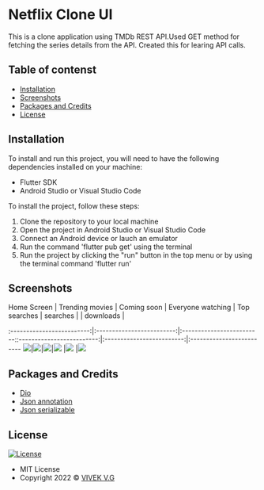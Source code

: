 # Netflix Clone UI

This is a clone application using TMDb REST API.Used GET method for fetching the series details from the API. Created this for learing API calls.


## Table of contenst

- [Installation](#installation)
- [Screenshots](#screenshots)
- [Packages and Credits](#packages-and-credits)
- [License](#license)

## Installation

To install and run this project, you will need to have the following dependencies installed on
your machine:
 - Flutter SDK
 - Android Studio or Visual Studio Code

To install the project, follow these steps:

1. Clone the repository to your local machine
2. Open the project in Android Studio or Visual Studio Code
3. Connect an Android device or lauch an emulator
4. Run the command 'flutter pub get' using the terminal
5. Run the project by clicking the "run" button in the top menu or by using the terminal
   command 'flutter run'


## Screenshots 

Home Screen  |  Trending movies   |  Coming soon |  Everyone watching  | Top searches | searches |
 | downloads |

:-------------------------:|:-------------------------:|:-------------------------::-------------------------:|:-------------------------:|:-------------------------
![](assets/Netflix%20screenshots/Home%20Screen.png)|![](assets/Netflix%20screenshots/trendings.png)|![](assets/Netflix%20screenshots/coming%20soon.png)|![](assets/Netflix%20screenshots/everyones%20watching.png) 
|![](assets/Netflix%20screenshots/top%20searches.png)
|![](assets/Netflix%20screenshots/searches.png)



## Packages and Credits
- [Dio](https://github.com/flutterchina/dio)
- [Json annotation](https://github.com/google/json_serializable.dart/tree/master/json_annotation)
- [Json serializable](https://github.com/google/json_serializable.dart/tree/master/json_serializable)




## License

[![License](https://img.shields.io/:License-MIT-blue.svg?style=flat-square)](http://badges.mit-license.org)
- MIT License
- Copyright 2022 © [VIVEK V.G](https://github.com/Vivekvg01)